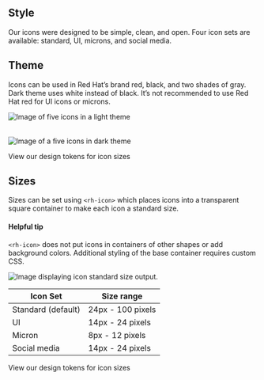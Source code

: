 <style>
  .grid {
    display: grid;
    grid-template-columns: 1fr;
    gap: var(--rh-space-2xl, 32px);
  }

  @container (min-width: 567px) {
    .grid {
      grid-template-columns: 1fr 1fr;
    }
  }
</style>

## Style

Our icons were designed to be simple, clean, and open. Four icon sets are available: standard, UI, microns, and social media.

## Theme

Icons can be used in Red Hat’s brand red, black, and two shades of gray. Dark theme uses white instead of black. It’s not recommended to use Red Hat red for UI icons or microns.

<div class="grid">
  <uxdot-example width-adjustment="208px">
    <img src="../icon-theme-light.svg" alt="Image of five icons in a light theme">
  </uxdot-example>

  <uxdot-example width-adjustment="208px" color-palette="darkest">
    <img src="../icon-theme-dark.svg" alt="Image of a five icons in dark theme">
  </uxdot-example>
</div>

<rh-cta href="../../../../tokens/icon/">View our design tokens for icon sizes</rh-cta>

## Sizes

Sizes can be set using <code>&lt;rh-icon&gt;</code> which places icons into a transparent square container to make each icon a standard size.

<rh-alert state="info">
  <h4 slot="header">Helpful tip</h4>
  <p><code>&lt;rh-icon&gt;</code> does not put icons in containers of other shapes or add background colors. Additional styling of the base container requires custom CSS.</p>
</rh-alert>

<uxdot-example width-adjustment="308px">
  <img src="../icon-sizes.svg" alt="Image displaying icon standard size output.">
</uxdot-example>

<rh-table>
  <table>
    <thead>
      <tr>
        <th scope="col" data-label="Icon Set">Icon Set</th>
        <th scope="col" data-label="Size range">Size range</th>
      </tr>
    </thead>
    <tbody>
      <tr>
        <td data-label="Icon Set">Standard (default)</td>
        <td data-label="Size range">24px - 100 pixels</td>
      </tr>
      <tr>
        <td data-label="Icon Set">UI</td>
        <td data-label="Size range">14px - 24 pixels</td>
      </tr>
      <tr>
        <td data-label="Icon Set">Micron</td>
        <td data-label="Size range">8px - 12 pixels</td>
      </tr>
      <tr>
        <td data-label="Icon Set">Social media</td>
        <td data-label="Size range">14px - 24 pixels</td>
      </tr>
    </tbody>
  </table>
</rh-table>

<rh-cta href="../../../../tokens/icon/">View our design tokens for icon sizes</rh-cta>

